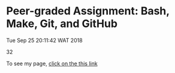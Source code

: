 # Peer\-graded Assignment: Bash, Make, Git, and GitHub 

Tue Sep 25 20:11:42 WAT 2018

32
 
To see my page, [click on the this link](https://lcim.github.io/mycodes/)
